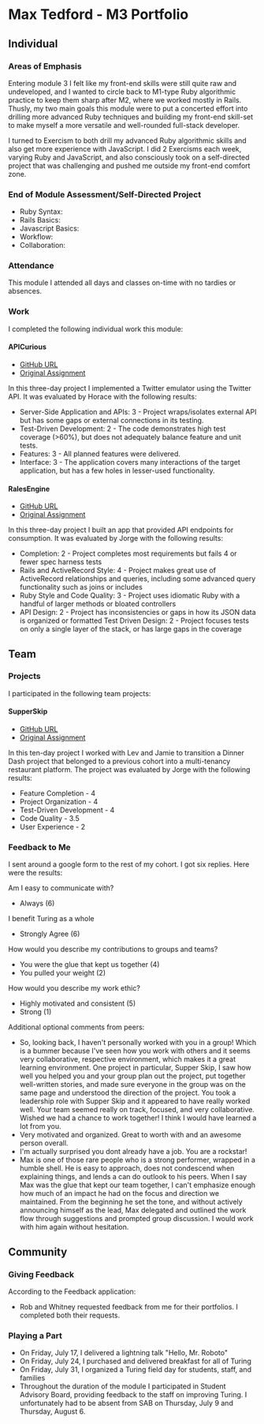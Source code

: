 # Max Tedford - M3 Portfolio

## Individual

### Areas of Emphasis

Entering module 3 I felt like my front-end skills were still quite raw and undeveloped,
and I wanted to circle back to M1-type Ruby algorithmic practice to keep them sharp after M2,
where we worked mostly in Rails. Thusly, my two main goals this module were to put a concerted
effort into drilling more advanced Ruby techniques and building my front-end skill-set to make
myself a more versatile and well-rounded full-stack developer.
 
I turned to Exercism to both drill my advanced Ruby algorithmic skills and also get more experience
with JavaScript. I did 2 Exercisms each week, varying Ruby and JavaScript, and also consciously
took on a self-directed project that was challenging and pushed me outside my front-end comfort
zone.

### End of Module Assessment/Self-Directed Project

* Ruby Syntax:
* Rails Basics:
* Javascript Basics:
* Workflow:
* Collaboration:

### Attendance

This module I attended all days and classes on-time with no tardies or absences.

### Work

I completed the following individual work this module:

#### APICurious

* [GitHub URL](https://github.com/maxtedford/apicurious)
* [Original Assignment](https://github.com/turingschool/curriculum/blob/master/source/projects/apicurious.markdown)

In this three-day project I implemented a Twitter emulator using the Twitter API. It was
evaluated by Horace with the following results:

* Server-Side Application and APIs: 3 - Project wraps/isolates external API but has some gaps or external 
connections in its testing.
* Test-Driven Development: 2 - The code demonstrates high test coverage (>60%), but does not adequately 
balance feature and unit tests.
* Features: 3 - All planned features were delivered.
* Interface: 3 - The application covers many interactions of the target application, but has a few holes
 in lesser-used functionality.

#### RalesEngine

* [GitHub URL](https://github.com/maxtedford/rales_engine)
* [Original Assignment](https://github.com/turingschool/curriculum/blob/master/source/projects/rales_engine.markdown)

In this three-day project I built an app that provided API endpoints for consumption. It was
evaluated by Jorge with the following results:

* Completion: 2 - Project completes most requirements but fails 4 or fewer spec harness tests
* Rails and ActiveRecord Style: 4 - Project makes great use of ActiveRecord relationships and queries,
including some advanced query functionality such as joins or includes
* Ruby Style and Code Quality: 3 - Project uses idiomatic Ruby with a handful of larger methods or
bloated controllers
* API Design: 2 - Project has inconsistencies or gaps in how its JSON data is organized or formatted
Test Driven Design: 2 - Project focuses tests on only a single layer of the stack, or has large gaps
in the coverage

## Team

### Projects

I participated in the following team projects:

#### SupperSkip

* [GitHub URL](https://github.com/levthedev/supper_skip)
* [Original Assignment](https://github.com/turingschool/curriculum/blob/master/source/projects/supper_skip.markdown)

In this ten-day project I worked with Lev and Jamie to transition a Dinner Dash project that
belonged to a previous cohort into a multi-tenancy restaurant platform. The project was evaluated
by Jorge with the following results:

* Feature Completion - 4
* Project Organization - 4
* Test-Driven Development - 4
* Code Quality - 3.5
* User Experience - 2

### Feedback to Me

I sent around a google form to the rest of my cohort. I got six replies. Here were the results:

Am I easy to communicate with?
* Always (6)

I benefit Turing as a whole
* Strongly Agree (6)

How would you describe my contributions to groups and teams?
* You were the glue that kept us together (4)
* You pulled your weight (2)

How would you describe my work ethic?
* Highly motivated and consistent (5)
* Strong (1)

Additional optional comments from peers:
* So, looking back, I haven't personally worked with you in a group! Which is a bummer because I've seen how
you work with others and it seems very collaborative, respective environment, which makes it a great learning
environment. One project in particular, Supper Skip, I saw how well you helped you and your group plan out
the project, put together well-written stories, and made sure everyone in the group was on the same page and
understood the direction of the project. You took a leadership role with Supper Skip and it appeared to have
really worked well. Your team seemed really on track, focused, and very collaborative. Wished we had a chance
to work together! I think I would have learned a lot from you.
* Very motivated and organized.  Great to worth with and an awesome person overall.
* I'm actually surprised you dont already have a job. You are a rockstar!
* Max is one of those rare people who is a strong performer, wrapped in a humble shell.  He is easy to
approach, does not condescend when explaining things, and lends a can do outlook to his peers. When I say
Max was the glue that kept our team together, I can't emphasize enough how much of an impact he had on the
focus and direction we maintained. From the beginning he set the tone, and without actively announcing
himself as the lead, Max delegated and outlined the work flow through suggestions and prompted group
discussion. I would work with him again without hesitation.

## Community

### Giving Feedback

According to the Feedback application:

* Rob and Whitney requested feedback from me for their portfolios. I completed both their requests.

### Playing a Part

* On Friday, July 17, I delivered a lightning talk "Hello, Mr. Roboto"
* On Friday, July 24, I purchased and delivered breakfast for all of Turing
* On Friday, July 31, I organized a Turing field day for students, staff, and families
* Throughout the duration of the module I participated in Student Advisory Board, providing
feedback to the staff on improving Turing. I unfortunately had to be absent from SAB on Thursday,
July 9 and Thursday, August 6.
